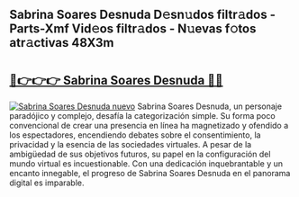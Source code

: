 ## Sabrina Soares Desnuda D𝚎sn𝚞dos filtr𝚊dos - Parts-Xmf Vid𝚎os filtr𝚊dos - N𝚞evas f𝚘tos atr𝚊ctivas 48X3m

# <h2><a href="http://mbati9.tromn.icu/?c=Sabrina+Soares+Desnuda">🔗👉👉👉 Sabrina Soares Desnuda 🔗🔗</a></h2>

[![Sabrina Soares Desnuda nuevo](https://i.imgur.com/pEAQMta.gif)](http://mbati9.tromn.icu/?c=Sabrina+Soares+Desnuda)
Sabrina Soares Desnuda, un personaje paradójico y complejo, desafía la categorización simple. Su forma poco convencional de crear una presencia en línea ha magnetizado y ofendido a los espectadores, encendiendo debates sobre el consentimiento, la privacidad y la esencia de las sociedades virtuales. A pesar de la ambigüedad de sus objetivos futuros, su papel en la configuración del mundo virtual es incuestionable. Con una dedicación inquebrantable y un encanto innegable, el progreso de Sabrina Soares Desnuda en el panorama digital es imparable.

